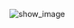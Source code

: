 ![]()![show_image](https://user-images.githubusercontent.com/68851108/115326521-fb303c80-a1bf-11eb-96a9-2b51c5216f52.png)
